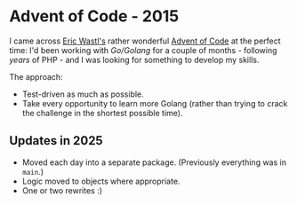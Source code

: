 Advent of Code - 2015
===


I came across [Eric Wastl's](http://was.tl/) rather wonderful [Advent of Code](http://adventofcode.com/) at the perfect
time: I'd been working with *Go/Golang* for a couple of months - following *years* of PHP - and I was looking for
something to develop my skills.

The approach:

- Test-driven as much as possible.
- Take every opportunity to learn more Golang (rather than trying to crack the challenge in the shortest possible time).



Updates in 2025
---

- Moved each day into a separate package. (Previously everything was in  `main`.)
- Logic moved to objects where appropriate.
- One or two rewrites :)
